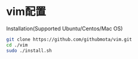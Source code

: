 # vim配置
Installation(Supported Ubuntu/Centos/Mac OS)

```bash
git clone https://github.com/githubmota/vim.git
cd ./vim
sudo ./install.sh
```
